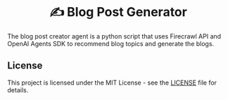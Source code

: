 <h1 align="center">✍️ Blog Post Generator</h1>

The blog post creator agent is a python script that uses Firecrawl API and OpenAI Agents SDK to recommend blog topics and generate the blogs.

## License

This project is licensed under the MIT License - see the [LICENSE](LICENSE) file for details.
